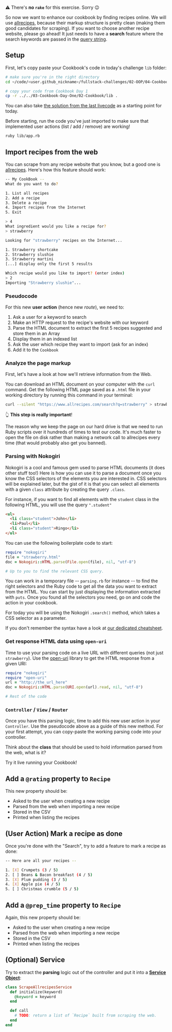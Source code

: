 ⚠️ There's **no `rake`** for this exercise. Sorry 😉

So now we want to enhance our cookbook by finding recipes online. We will use [allrecipes](https://www.allrecipes.com), because their markup structure is pretty clean (making them good candidates for scraping). If you want to choose another recipe website, please go ahead! It just needs to have a **search** feature where the search keywords are passed in the [query string](https://en.wikipedia.org/wiki/Query_string).

## Setup

First, let's copy paste your Cookbook's code in today's challenge `lib` folder:

```bash
# make sure you're in the right directory
cd ~/code/<user.github_nickname>/fullstack-challenges/02-OOP/04-Cookbook-Day-Two/01-Cookbook-Advanced

# copy your code from Cookbook Day 1
cp -r ../../03-Cookbook-Day-One/02-Cookbook/lib .
```

You can also take [the solution from the last livecode](https://kitt.lewagon.com/camps/<user.batch_slug>/challenges?feature=livecode&amp;path=02-OOP%2F03-Cookbook-Day-One&feature=livecode) as a starting point for today.

Before starting, run the code you've just imported to make sure that implemented user actions (list / add / remove) are working!

```bash
ruby lib/app.rb
```

## Import recipes from the web

You can scrape from any recipe website that you know, but a good one is [allrecipes](https://www.allrecipes.com). Here's how this feature should work:

```bash
-- My CookBook --
What do you want to do?

1. List all recipes
2. Add a recipe
3. Delete a recipe
4. Import recipes from the Internet
5. Exit

> 4
What ingredient would you like a recipe for?
> strawberry

Looking for "strawberry" recipes on the Internet...

1. Strawberry shortcake
2. Strawberry slushie
3. Strawberry martini
[...] display only the first 5 results

Which recipe would you like to import? (enter index)
> 2
Importing "Strawberry slushie"...
```

### Pseudocode

For this new **user action** (hence new _route_), we need to:

1. Ask a user for a keyword to search
2. Make an HTTP request to the recipe's website with our keyword
3. Parse the HTML document to extract the first 5 recipes suggested and store them in an Array
4. Display them in an indexed list
5. Ask the user which recipe they want to import (ask for an index)
6. Add it to the `Cookbook`

### Analyze the page markup

First, let's have a look at how we'll retrieve information from the Web.

You can download an HTML document on your computer with the `curl` command. Get the following HTML page saved as a `.html` file in your working directory by running this command in your terminal:

```bash
curl --silent "https://www.allrecipes.com/search?q=strawberry" > strawberry.html
```

👆 **This step is really important**!

The reason why we keep the page on our hard drive is that we need to run Ruby scripts over it hundreds of times to test our code. It's much faster to open the file on disk rather than making a network call to allrecipes every time (that would probably also get you banned).

### Parsing with Nokogiri

Nokogiri is a cool and famous gem used to parse HTML documents (it does other stuff too!) Here is how you can use it to parse a document once you know the CSS selectors of the elements you are interested in. CSS selectors will be explained later, but the gist of it is that you can select all elements with a given `class` attribute by creating the query `.class`.

For instance, if you want to find all elements with the `student` class in the following HTML, you will use the query `".student"`

```html
<ul>
  <li class="student">John</li>
  <li>Paul</li>
  <li class="student">Ringo</li>
</ul>
```

You can use the following boilerplate code to start:

```ruby
require "nokogiri"
file = "strawberry.html"
doc = Nokogiri::HTML.parse(File.open(file), nil, "utf-8")

# Up to you to find the relevant CSS query.
```

You can work in a temporary file -- `parsing.rb` for instance -- to find the right selectors and the Ruby code to get all the data you want to extract from the HTML. You can start by just displaying the information extracted with `puts`. Once you found all the selectors you need, go on and code the action in your cookbook.

For today you will be using the Nokogiri `.search()` method, which takes a CSS selector as a parameter.

If you don't remember the syntax have a look at [our dedicated cheatsheet](https://kitt.lewagon.com/knowledge/cheatsheets/nokogiri).

### Get response HTML data using `open-uri`

Time to use your parsing code on a live URL with different queries (not just `strawberry`). Use the [open-uri](https://ruby-doc.org/core/stdlibs/open-uri/OpenURI.html) library to get the HTML response from a given URI:

```ruby
require "nokogiri"
require "open-uri"
url = "http://the_url_here"
doc = Nokogiri::HTML.parse(URI.open(url).read, nil, "utf-8")

# Rest of the code
```

### `Controller` / `View` / `Router`

Once you have this parsing logic, time to add this new user action in your `Controller`. Use the pseudocode above as a guide of this new method. For your first attempt, you can copy-paste the working parsing code into your controller.

Think about the **class** that should be used to hold information parsed from the web, what is it?

Try it live running your Cookbook!

## Add a `@rating` property to `Recipe`

This new property should be:
- Asked to the user when creating a new recipe
- Parsed from the web when importing a new recipe
- Stored in the CSV
- Printed when listing the recipes

## (User Action) Mark a recipe as done

Once you're done with the "Search", try to add a feature to mark a recipe as done:

```bash
-- Here are all your recipes --

1. [X] Crumpets (3 / 5)
2. [ ] Beans & Bacon breakfast (4 / 5)
3. [X] Plum pudding (3 / 5)
4. [X] Apple pie (4 / 5)
5. [ ] Christmas crumble (5 / 5)
```

## Add a `@prep_time` property to `Recipe`

Again, this new property should be:
- Asked to the user when creating a new recipe
- Parsed from the web when importing a new recipe
- Stored in the CSV
- Printed when listing the recipes

## (Optional) Service

Try to extract the **parsing** logic out of the controller and put it into a [**Service Object**](https://www.toptal.com/ruby-on-rails/rails-service-objects-tutorial):

```ruby
class ScrapeAllrecipesService
  def initialize(keyword)
    @keyword = keyword
  end

  def call
    # TODO: return a list of `Recipe` built from scraping the web.
  end
end
```
